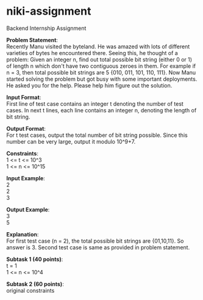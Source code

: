 # niki-assignment
Backend Internship Assignment

**Problem Statement**:  
Recently Manu visited the byteland. He was amazed with lots of different varieties of bytes he
encountered there. Seeing this, he thought of a problem: Given an integer n, find out total possible
bit string (either 0 or 1) of length n which don't have two contiguous zeroes in them. For example if n
= 3, then total possible bit strings are 5 {010, 011, 101, 110, 111}. Now Manu started solving
the problem but got busy with some important deployments. He asked you for the help. Please help
him figure out the solution.

**Input Format**:  
First line of test case contains an integer t denoting the number of test cases.
In next t lines, each line contains an integer n, denoting the length of bit string.

**Output Format**:  
For t test cases, output the total number of bit string possible. Since this number can be very large,
output it modulo 10^9+7.

**Constraints**:  
1 <= t <= 10^3  
1 <= n <= 10^15

**Input Example**:  
2  
2  
3  

**Output Example**:  
3  
5  

**Explanation**:  
For first test case (n = 2), the total possible bit strings are {01,10,11}. So answer is 3.
Second test case is same as provided in problem statement.

**Subtask 1 (40 points)**:  
t = 1  
1 <= n <= 10^4

**Subtask 2 (60 points)**:  
original constraints
